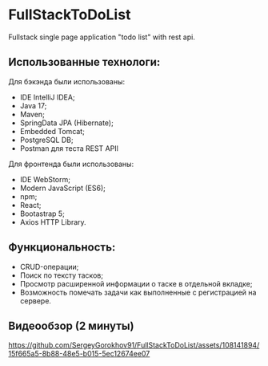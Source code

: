 
# FullStackToDoList

Fullstack single page application "todo list" with rest api.

## Использованные технологи:

Для бэкэнда были использованы:
* IDE IntelliJ IDEA;
* Java 17;
* Maven;
* SpringData JPA (Hibernate);
* Embedded Tomcat;
* PostgreSQL DB;
* Postman для теста REST APIl

Для фронтенда были использованы:
* IDE WebStorm;
* Modern JavaScript (ES6);
* npm;
* React;
* Bootastrap 5;
* Axios HTTP Library.

## Функциональность:
* CRUD-операции;
* Поиск по тексту тасков;
* Просмотр расширенной информации о таске в отдельной вкладке;
* Возможность помечать задачи как выполненные с регистрацией на сервере.

## Видеообзор (2 минуты)

https://github.com/SergeyGorokhov91/FullStackToDoList/assets/108141894/15f665a5-8b88-48e5-b015-5ec12674ee07
